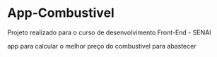 # App-Combustivel
Projeto realizado para o curso de desenvolvimento Front-End - SENAI 

app para calcular o melhor preço do combustivel para abastecer

